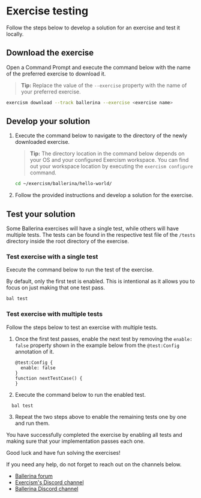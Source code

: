 # Exercise testing

Follow the steps below to develop a solution for an exercise and test it locally.

## Download the exercise

Open a Command Prompt and execute the command below with the name of the preferred exercise to download it.

>**Tip:** Replace the value of the `--exercise` property with the name of your preferred exercise.

```sh
exercism download --track ballerina --exercise <exercise name>
```

## Develop your solution

1. Execute the command below to navigate to the directory of the newly downloaded exercise.

     >**Tip:** The directory location in the command below depends on your OS and your configured Exercism workspace. You can find out your workspace location by executing the `exercism configure` command.

     ```sh
     cd ~/exercism/ballerina/hello-world/
     ```

2. Follow the provided instructions and develop a solution for the exercise.

## Test your solution

Some Ballerina exercises will have a single test, while others will have multiple tests. The tests can be found in the respective test file of the `/tests` directory inside the root directory of the exercise.

### Test exercise with a single test

Execute the command below to run the test of the exercise.

By default, only the first test is enabled. This is intentional as it allows you to focus on just making that one test pass. 
     
```sh
bal test
```

### Test exercise with multiple tests

Follow the steps below to test an exercise with multiple tests.

1. Once the first test passes, enable the next test by removing the `enable: false` property shown in the example below from the `@test:Config` annotation of it.

     ```ballerina
     @test:Config {
       enable: false
     }
     function nextTestCase() {
     }
     ``` 

2.  Execute the command below to run the enabled test.

   ```sh
     bal test
   ```

3. Repeat the two steps above to enable the remaining tests one by one and run them.

You have successfully completed the exercise by enabling all tests and making sure that your implementation passes each one.

Good luck and have fun solving the exercises!

If you need any help, do not forget to reach out on the channels below.
- [Ballerina forum](https://forum.exercism.org/c/programming/ballerina/232)
- [Exercism's Discord channel](https://exercism.org/r/discord)
- [Ballerina Discord channel](https://discord.gg/ballerinalang)
